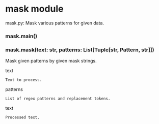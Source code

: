 # mask module

mask.py: Mask various patterns for given data.


### mask.main()

### mask.mask(text: str, patterns: List[Tuple[str, Pattern, str]])
Mask given patterns by given mask strings.

text

    Text to process.

patterns

    List of regex patterns and replacement tokens.

text

    Processed text.
